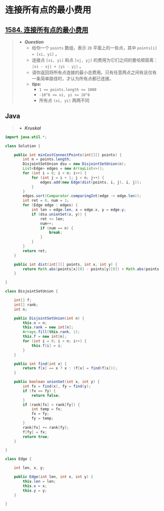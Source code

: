 # 连接所有点的最小费用

## [1584. 连接所有点的最小费用](https://leetcode.cn/problems/min-cost-to-connect-all-points/)

> - ***Question***
>   - 给你一个 `points` 数组，表示 `2D` 平面上的一些点，其中 `points[i] = [xi, yi]` 。
>   - 连接点 `[xi, yi]` 和点 `[xj, yj]` 的费用为它们之间的曼哈顿距离： `|xi - xj| + |yi - yj|` 。
>   - 请你返回将所有点连接的最小总费用。只有任意两点之间有且仅有一条简单路径时，才认为所有点都已连接。
>   - ***tips:***
>     - `1 <= points.length <= 1000`
>     - `-10^6 <= xi, yi <= 10^6`
>     - 所有点 `(xi, yi)` 两两不同

## Java

> - ***Kruskal***

```java
import java.util.*;

class Solution {

    public int minCostConnectPoints(int[][] points) {
        int n = points.length;
        DisjointSetUnion dsu = new DisjointSetUnion(n);
        List<Edge> edges = new ArrayList<>();
        for (int i = 0; i < n; i++) {
            for (int j = i + 1; j < n; j++) {
                edges.add(new Edge(dist(points, i, j), i, j));
            }
        }
        edges.sort(Comparator.comparingInt(edge -> edge.len));
        int ret = 0, num = 1;
        for (Edge edge : edges) {
            int len = edge.len, x = edge.x, y = edge.y;
            if (dsu.unionSet(x, y)) {
                ret += len;
                num++;
                if (num == n) {
                    break;
                }
            }
        }
        return ret;
    }

    public int dist(int[][] points, int x, int y) {
        return Math.abs(points[x][0] - points[y][0]) + Math.abs(points[x][1] - points[y][1]);
    }

}

class DisjointSetUnion {

    int[] f;
    int[] rank;
    int n;

    public DisjointSetUnion(int n) {
        this.n = n;
        this.rank = new int[n];
        Arrays.fill(this.rank, 1);
        this.f = new int[n];
        for (int i = 0; i < n; i++) {
            this.f[i] = i;
        }
    }

    public int find(int x) {
        return f[x] == x ? x : (f[x] = find(f[x]));
    }

    public boolean unionSet(int x, int y) {
        int fx = find(x), fy = find(y);
        if (fx == fy) {
            return false;
        }
        if (rank[fx] < rank[fy]) {
            int temp = fx;
            fx = fy;
            fy = temp;
        }
        rank[fx] += rank[fy];
        f[fy] = fx;
        return true;
    }

}

class Edge {

    int len, x, y;

    public Edge(int len, int x, int y) {
        this.len = len;
        this.x = x;
        this.y = y;
    }

}
```
